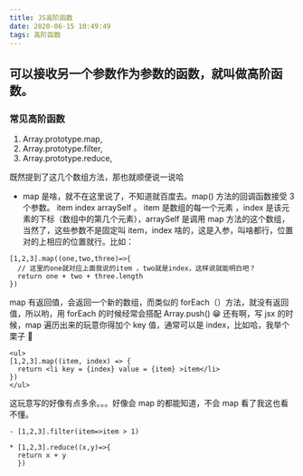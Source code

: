 ```yaml
---
title: JS高阶函数
date: 2020-06-15 10:49:49
tags: 高阶函数
---
```


## 可以接收另一个参数作为参数的函数，就叫做高阶函数。

### 常见高阶函数

1. Array.prototype.map,
2. Array.prototype.filter,
3. Array.prototype.reduce,

既然提到了这几个数组方法，那也就顺便说一说哈

- map 是啥，就不在这里说了，不知道就百度去。map() 方法的回调函数接受 3 个参数。 item index arraySelf 。 item 是数组的每一个元素 ，index 是该元素的下标（数组中的第几个元素），arraySelf 是调用 map 方法的这个数组，当然了，这些参数不是固定叫 item，index 啥的，这是入参，叫啥都行，位置对的上相应的位置就行。比如：

```
[1,2,3].map((one,two,three)=>{
  // 这里的one就对应上面我说的item ，two就是index，这样说就能明白吧？
  return one + two + three.length
})
```

map 有返回值，会返回一个新的数组，而类似的 forEach（）方法，就没有返回值，所以哟，用 forEach 的时候经常会搭配 Array.push() 😁 还有啊，写 jsx 的时候，map 遍历出来的玩意你得加个 key 值，通常可以是 index，比如哈，我举个栗子 🌰

```
<ul>
[1,2,3].map((item, index) => {
  return <li key = {index} value = {item} >item</li>
})
</ul>
```

这玩意写的好像有点多余。。。好像会 map 的都能知道，不会 map 看了我这也看不懂。

```
- [1,2,3].filter(item=>item > 1)

* [1,2,3].reduce((x,y)=>{
  return x + y
  })

```
